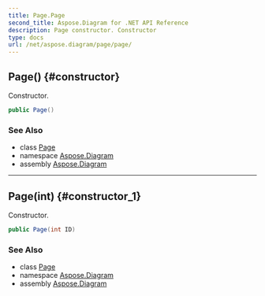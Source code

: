 ```yaml
---
title: Page.Page
second_title: Aspose.Diagram for .NET API Reference
description: Page constructor. Constructor
type: docs
url: /net/aspose.diagram/page/page/
---
```

## Page() {#constructor}

Constructor.

```csharp
public Page()
```

### See Also

* class [Page](../)
* namespace [Aspose.Diagram](../../page/)
* assembly [Aspose.Diagram](../../../)

---

## Page(int) {#constructor_1}

Constructor.

```csharp
public Page(int ID)
```

### See Also

* class [Page](../)
* namespace [Aspose.Diagram](../../page/)
* assembly [Aspose.Diagram](../../../)


